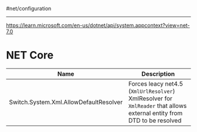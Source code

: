 #net/configuration

---

https://learn.microsoft.com/en-us/dotnet/api/system.appcontext?view=net-7.0

# NET Core

Name|Description
--|--
Switch.System.Xml.AllowDefaultResolver|Forces leacy net4.5 (`XmlUrlResolver`) XmlResolver for `XmlReader` that allows external entity from DTD to be resolved 
